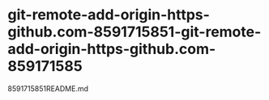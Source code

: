 # git-remote-add-origin-https-github.com-8591715851-git-remote-add-origin-https-github.com-859171585
8591715851README.md



